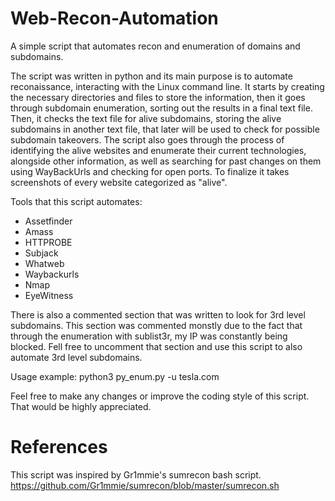 # Web-Recon-Automation

A simple script that automates recon and enumeration of domains and subdomains.

The script was written in python and its main purpose is to automate reconaissance, interacting with the Linux command line. It starts by creating the necessary directories and files to store the information, then it goes through subdomain enumeration, sorting out the results in a final text file. Then, it checks the text file for alive subdomains, storing the alive subdomains in another text file, that later will be used to check for possible subdomain takeovers. The script also goes through the process of identifying the alive websites and enumerate their current technologies, alongside other information, as well as searching for past changes on them using WayBackUrls and checking for open ports. To finalize it takes screenshots of every website categorized as "alive".

Tools that this script automates:

  * Assetfinder
  * Amass
  * HTTPROBE
  * Subjack
  * Whatweb
  * Waybackurls
  * Nmap
  * EyeWitness
  
  
There is also a commented section that was written to look for 3rd level subdomains. This section was commented monstly due to the fact that through the enumeration with sublist3r, my IP was constantly being blocked.
Fell free to uncomment that section and use this script to also automate 3rd level subdomains.

Usage example: python3 py_enum.py -u tesla.com
  
Feel free to make any changes or improve the coding style of this script. That would be highly appreciated.

# References

This script was inspired by Gr1mmie's sumrecon bash script.
https://github.com/Gr1mmie/sumrecon/blob/master/sumrecon.sh

